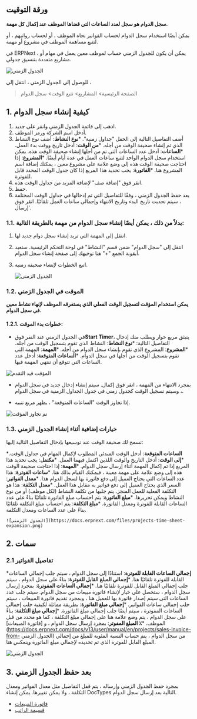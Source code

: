 ## ورقة التوقيت

**سجل الدوام هو سجل لعدد الساعات التي قضاها الموظف عند إكمال كل مهمة.**

يمكن أيضًا استخدام سجل الدوام لحساب الفواتير تجاه الموظف ، أو لحساب رواتبهم ، أو لتتبع مساهمة الموظف في مشروع أو مهمة.

في ERPNext ، يمكن أن يكون للجدول الزمني حساب لموظف معين يعمل في مهام أو مشاريع متعددة بتنسيق جدولي.

![الجدول الزمني](https://docs.erpnext.com/files/projects-timesheet.png)

للوصول إلى الجدول الزمني ، انتقل إلى ،

> الصفحة الرئيسية> المشاريع> تتبع الوقت> سجل الدوام

## 1. كيفية إنشاء سجل الدوام

1. اذهب إلى قائمة الجدول الزمني وانقر على جديد.
2. أدخل اسم الشركة ورمز الموظف.
3. أضف التفاصيل التالية إلى الحقل "جداول زمنية".
   ***نوع النشاط**: أضف نوع النشاط الذي تم إنشاء صحيفة الوقت من أجله.
   ***من الوقت**: أدخل تاريخ ووقت بدء العمل.
   ***الساعات**: أدخل عدد الساعات التي تم من أجلها إنشاء صحيفة الوقت هذه. يمكن استخدام سجل الدوام الواحد لتتبع ساعات العمل في عدة أيام أيضًا.
   ***المشروع**: إذا احتاجت صحيفة الوقت هذه إلى وضع علامة على مشروع معين ، يمكنك إضافة اسم المشروع هنا.
   ***الفاتورة**: يجب تحديد هذا المربع إذا كان جدول الوقت المحدد قابل للفوترة.
4. انقر فوق "إضافة صف" لإضافة المزيد من جداول الوقت هذه.
5. حفظ.
6. بعد حفظ الجدول الزمني ، وفقًا للتفاصيل التي تم إدخالها في جداول الوقت المختلفة ، سيتم تحديث تاريخ البدء وتاريخ الانتهاء وإجمالي ساعات العمل تلقائيًا. انقر فوق 'إرسال.

### 1.1. بدلاً من ذلك ، يمكن أيضًا إنشاء سجل الدوام من مهمة بالطريقة التالية:

1. انتقل إلى المهمة التي تريد إنشاء سجل دوام جديد لها.
2. انتقل إلى "سجل الدوام" ضمن قسم "النشاط" في لوحة التحكم الرئيسية. ستعيد أيقونة الجمع "+" هنا توجيهك إلى صفحة إنشاء سجل الدوام.
3. اتبع الخطوات لإنشاء صحيفة زمنية.
    
    ![الجدول الزمني](https://docs.erpnext.com/files/projects-timesheet-from-task.gif)
    

### 1.2. الموقت في الجدول الزمني

**يمكن استخدام المؤقت لتسجيل الوقت الفعلي الذي يستغرقه الموظف لإنهاء نشاط معين في سجل الدوام.**

#### 1.2.1. خطوات بدء الموقت:

* في الجدول الزمني عند النقر فوق**Start Timer**، ينبثق مربع حوار ويطلب منك إدخال التفاصيل التالية:
   ***نوع النشاط**: النشاط الذي تقوم بتسجيل الوقت من أجله.
   ***المشروع**: المشروع الذي تقوم بإنشاء سجل الدوام من أجله.
   ***المهمة**: المهمة التي تقوم بتسجيل الوقت من أجلها في سجل الدوام.
   ***الساعات المتوقعة**: أدخل عدد الساعات التي تتوقع أن تنتهي المهمة فيها.

![المؤقت قيد التقدم](https://docs.erpnext.com/files/projects-timer-in-timesheet.gif)

* بمجرد الانتهاء من المهمة ، انقر فوق إكمال. سيتم إنشاء إدخال جديد في سجل الدوام ، وسيتم تسجيل الوقت كجدول زمني في جدول الجداول الزمنية في سجل الدوام.
    
* إذا تجاوز الوقت "الساعات المتوقعة" ، يظهر مربع تنبيه.
    

![تم تجاوز المؤقت](https://docs.erpnext.com/files/projects-timer-time-exceed.png)

### 1.3. خيارات إضافية أثناء إنشاء الجدول الزمني

تسمح لك صحيفة الوقت عند توسيعها بإدخال التفاصيل التالية إليها:

***الساعات المتوقعة**: أدخل الوقت المبدئي المطلوب لإكمال المهام في جداول الوقت.
***إلى الوقت**: أدخل التاريخ والوقت اللذين اكتمل فيهما العمل.
***مكتمل**: يجب تحديد هذا المربع إذا تم إكمال المهمة أثناء إرسال سجل الدوام.
***المهمة**: إذا احتاجت صحيفة الوقت هذه إلى وضع علامة على مهمة معينة ، فيمكنك القيام بذلك هنا.
***ساعات الفوترة**: هذا عدد الساعات التي يحتاج العميل إلى دفع فاتورة بها لسجل الدوام هذا.
***معدل الفواتير**: السعر الذي يحتاج العميل إلى دفع فواتير به مقابل هذا العمل.
***معدل التكلفة**: هذا هو التكلفة الفعلية للعمل المنجز. يتم جلبها من تكلفة النشاط (لكل موظف) أو من نوع النشاط ويمكن تحريرها.
***مبلغ الفاتورة**: يتم احتساب مبلغ الفاتورة تلقائيًا بناءً على عدد الساعات القابلة للفوترة ومعدل الفاتورة.
***مبلغ التكلفة**: يتم احتساب مبلغ التكلفة تلقائيًا بناءً على عدد الساعات ومعدل التكلفة.
    
    ![الجدول الزمني](https://docs.erpnext.com/files/projects-time-sheet-expansion.png)
    

## 2. سمات

### 2.1 تفاصيل الفواتير

***إجمالي الساعات القابلة للفوترة**: استنادًا إلى سجل الدوام ، سيتم جلب إجمالي الساعات القابلة للفوترة تلقائيًا هنا.
***إجمالي المبلغ القابل للفوترة**: بناءً على سجل الدوام ، سيتم جلب إجمالي المبلغ القابل للفوترة تلقائيًا هنا.
***إجمالي الساعات المفوترة**: بمجرد إرسال سجل الدوام ، ستحصل على خيار لإنشاء فاتورة مبيعات من سجل الدوام. سيتم جلب عدد الساعات التي سيتم إصدار فاتورة بها للعميل هنا ، وبمجرد تقديم فاتورة المبيعات ، سيتم جلب إجمالي ساعات الفواتير.
***إجمالي مبلغ الفاتورة**: بطريقة مماثلة لكيفية جلب إجمالي الساعات المفوترة ، سيتم أيضًا جلب إجمالي مبلغ الفاتورة.
***إجمالي مبلغ التكلفة**: بناءً على سجل الدوام ، يتم وضع علامة هنا على إجمالي مبلغ التكلفة ، كما هو محدد من قبل الموظف.
***٪ المبلغ المفوتر**: بمجرد إرسال سجل الدوام ، و [فاتورة المبيعات](https://docs.erpnext.com/docs/v13/user/manual/en/projects/sales-invoice-from- الجدول الزمني) من سجل الدوام ، يتم حساب النسبة المئوية للمبلغ من إجمالي المبلغ القابل للفوترة الذي تم تحديده لإجمالي مبلغ الفاتورة وينعكس هنا.

![الجدول الزمني](https://docs.erpnext.com/files/projects-timesheet-billing-details.png)

## 3. بعد حفظ الجدول الزمني

بمجرد حفظ الجدول الزمني وإرساله ، يتم قفل التفاصيل مثل معدل الفواتير ومعدل التكلفة ، ولا يمكن تغييرها. يمكن إنشاء DocTypes التالية بعد إرسال سجل الدوام.

* [فاتورة المبيعات](https://docs.erpnext.com/docs/v13/user/manual/en/projects/sales-invoice-from-timesheet)
* [قسيمة الراتب](https://docs.erpnext.com/docs/v13/user/manual/en/projects/salary-slip-from-timesheet)